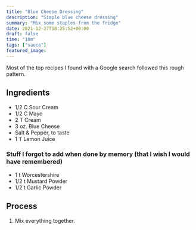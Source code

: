 ```yaml
---
title: "Blue Cheese Dressing"
description: "Simple blue cheese dressing"
summary: "Mix some staples from the fridge"
date: 2021-12-27T18:25:52+00:00
draft: false
time: "10m"
tags: ["sauce"]
featured_image: 
---
```


Most of the top recipes I found with a Google search followed this rough pattern.

## Ingredients

- 1/2 C Sour Cream
- 1/2 C Mayo
- 2 T Cream
- 3 oz. Blue Cheese
- Salt & Pepper, to taste
- 1 T Lemon Juice

### Stuff I forgot to add when done by memory (that I wish I would have remembered)
- 1 t Worcestershire
- 1/2 t Mustard Powder
- 1/2 t Garlic Powder

## Process

1. Mix everything together.